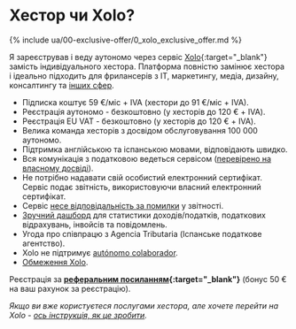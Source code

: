 # Хестор чи Xolo?

{% include ua/00-exclusive-offer/0_xolo_exclusive_offer.md %}

Я зареєстрував і веду аутономо через сервіс [Xolo](https://bit.ly/xolo-signup-free-renta){:target="_blank"}
замість індивідуального хестора. Платформа повністю замінює хестора і ідеально підходить для фрилансерів з IT,
маркетингу, медіа, дизайну, консалтингу та [інших сфер](#чи-підійде-вам-xolo).

- Підписка коштує 59 €/міс + IVA (хестори до 91 €/міс + IVA).
- Реєстрація аутономо - безкоштовно (у хесторів до 120 € + IVA).
- Реєстрація EU VAT - безкоштовно (у хесторів до 120 € + IVA).
- Велика команда хесторів з досвідом обслуговування 100 000 аутономо.
- Підтримка англійською та іспанською мовами, відповідають швидко.
- Вся комунікація з податковою ведеться
  сервісом ([перевірено на власному досвіді](#моя-проблема-з-іспанською-податковою)).
- Не потрібно надавати свій особистий електронний сертифікат. Сервіс подає звітність, використовуючи власний електронний
  сертифікат.
- Сервіс [несе відповідальність за помилки](#відповідальність-у-випадку-помилки) у звітності.
- [Зручний дашборд](#демо-дашборда-туторіали) для статистики доходів/податків, податкових відрахувань, інвойсів та
  повідомлень.
- Угода про співпрацю з Agencia Tributaria (Іспанське податкове агентство).
- Xolo не підтримує [autónomo colaborador](#autónomo-colaborador).
- [Обмеження Xolo](#чи-підійде-вам-xolo).

Реєстрація за **[реферальним посиланням](https://bit.ly/xolo-signup-free-renta){:target="_blank"}** (бонус 50 € на ваш
рахунок за реєстрацію).

_Якщо ви вже користуєтеся послугами хестора, але хочете перейти на
Xolo - [ось інструкція, як це зробити](#перехід-від-хестора-на-xolo)._
